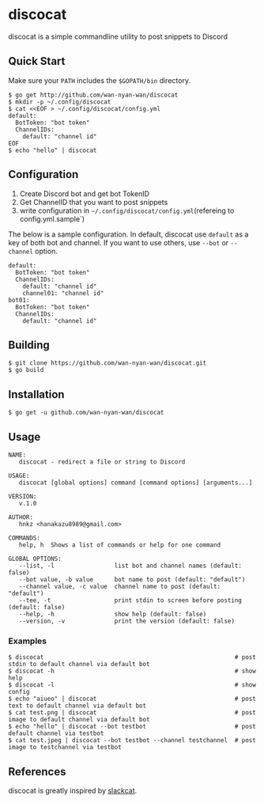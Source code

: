 # discocat

discocat is a simple commandline utility to post snippets to Discord

## Quick Start

Make sure your `PATH` includes the `$GOPATH/bin` directory.

```
$ go get http://github.com/wan-nyan-wan/discocat
$ mkdir -p ~/.config/discocat
$ cat <<EOF > ~/.config/discocat/config.yml
default:
  BotToken: "bot token"
  ChannelIDs:
    default: "channel id"
EOF
$ echo "hello" | discocat
```

## Configuration

1. Create Discord bot and get bot TokenID
2. Get ChannelID that you want to post snippets
3. write configuration in `~/.config/discocat/config.yml`(refereing to config.yml.sample`)

The below is a sample configuration. In default, discocat use `default` as a key of both bot and channel. If you want to use others, use `--bot` or `--channel` option.

```
default:
  BotToken: "bot token"
  ChannelIDs:
    default: "channel id"
    channel01: "channel id"
bot01:
  BotToken: "bot token"
  ChannelIDs:
    default: "channel id"
```

## Building

```
$ git clone https://github.com/wan-nyan-wan/discocat.git
$ go build
```

## Installation

```
$ go get -u github.com/wan-nyan-wan/discocat
```

## Usage

```
NAME:
   discocat - redirect a file or string to Discord

USAGE:
   discocat [global options] command [command options] [arguments...]

VERSION:
   v.1.0

AUTHOR:
   hnkz <hanakazu8989@gmail.com>

COMMANDS:
   help, h  Shows a list of commands or help for one command

GLOBAL OPTIONS:
   --list, -l                 list bot and channel names (default: false)
   --bot value, -b value      bot name to post (default: "default")
   --channel value, -c value  channel name to post (default: "default")
   --tee, -t                  print stdin to screen before posting (default: false)
   --help, -h                 show help (default: false)
   --version, -v              print the version (default: false)
```

### Examples

```
$ discocat                                                      # post stdin to default channel via default bot
$ discocat -h                                                   # show help
$ discocat -l                                                   # show config
$ echo "aiueo" | discocat                                       # post text to default channel via default bot
$ cat test.png | discocat                                       # post image to default channel via default bot
$ echo "hello" | discocat --bot testbot                         # post default channel via testbot
$ cat test.jpeg | discocat --bot testbot --channel testchannel  # post image to testchannel via testbot
```

## References

discocat is greatly inspired by [slackcat](https://github.com/bcicen/slackcat).
